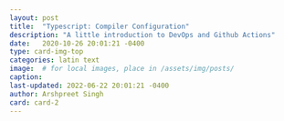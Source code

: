 ```yaml
---
layout: post
title:  "Typescript: Compiler Configuration"
description: "A little introduction to DevOps and Github Actions"
date:   2020-10-26 20:01:21 -0400
type: card-img-top
categories: latin text
image:  # for local images, place in /assets/img/posts/
caption:
last-updated: 2022-06-22 20:01:21 -0400
author: Arshpreet Singh
card: card-2
---
```

